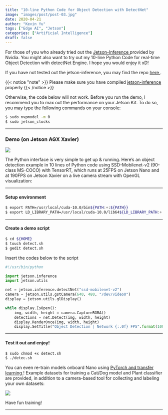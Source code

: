 ```yaml
---
title: "10-line Python Code for Object Detection with DetectNet"
image: "images/post/post-03.jpg"
date: 2020-04-21
author: "Kevin Yu"
tags: ["Edge AI", "Jetson"]
categories: ["Artificial Intelligence"]
draft: false
---
```


For those of you who already tried out the [ Jetson-Inference ](https://github.com/dusty-nv/jetson-inference/blob/master/docs/detectnet-camera-2.md) provided by Nvidia. You might also want to try out my 10-line Python Code for real-time Object Detection with detectNet Engine. I hope you would enjoy it xD!

If you have not tested out the jetson-inference, you may find the repo [ here ](https://github.com/dusty-nv/jetson-inference/blob/master/docs/building-repo-2.md).

{{< notice "note" >}}
Please make sure you have compiled [ jetson-inference ](<https://github.com/dusty-nv/jetson-inference/blob/master/docs/detectnet-camera-2.md(opens%20in%20a%20new%20tab)>) properly
{{< /notice >}}

Otherwise, the code below will not work. Before you run the demo, I recommend you to max out the performance on your Jetson Kit. To do so, you may type the following commands on your console:

```bash
$ sudo nvpmodel -m 0
$ sudo jetson_clocks
```

---

### Demo (on Jetson AGX Xavier)

![](https://objectstorage.ap-tokyo-1.oraclecloud.com/n/nrmjjlvckvsb/b/blog-content-20211009/o/post-03-Screen-Shot-2020-04-20-at-12.06.40-AM.png)

The Python interface is very simple to get up & running. Here’s an object detection example in 10 lines of Python code using SSD-Mobilenet-v2 (90-class MS-COCO) with TensorRT, which runs at 25FPS on Jetson Nano and at 190FPS on Jetson Xavier on a live camera stream with OpenGL visualization:

---

#### Setup environment

```bash
$ export PATH=/usr/local/cuda-10.0/bin${PATH:+:${PATH}}
$ export LD_LIBRARY_PATH=/usr/local/cuda-10.0/lib64${LD_LIBRARY_PATH:+:${LD_LIBRARY_PATH}}
```

---

#### Create a demo script

```bash
$ cd ${HOME}
$ touch detect.sh
$ gedit detect.sh
```

Insert the codes below to the script

```python
#!/usr/bin/python

import jetson.inference
import jetson.utils

net = jetson.inference.detectNet("ssd-mobilenet-v2")
camera = jetson.utils.gstCamera(640, 480, "/dev/video0")
display = jetson.utils.glDisplay()

while display.IsOpen():
    img, width, height = camera.CaptureRGBA()
    detections = net.Detect(img, width, height)
    display.RenderOnce(img, width, height)
    display.SetTitle("Object Detection | Network {:.0f} FPS".format(1000.0 / net.GetNetworkTime()))
```

---

#### Test it out and enjoy!

```bash
$ sudo chmod +x detect.sh
$ ./detec.sh
```

You can even re-train models onboard Nano using [ PyTorch and transfer learning ](https://github.com/dusty-nv/jetson-inference/blob/master/docs/pytorch-transfer-learning.md) ! Example datasets for training a Cat/Dog model and Plant classifier are provided, in addition to a camera-based tool for collecting and labeling your own datasets:

![](https://objectstorage.ap-tokyo-1.oraclecloud.com/n/nrmjjlvckvsb/b/blog-content-20211009/o/post-03-0.jpg)

Have fun training!

---
